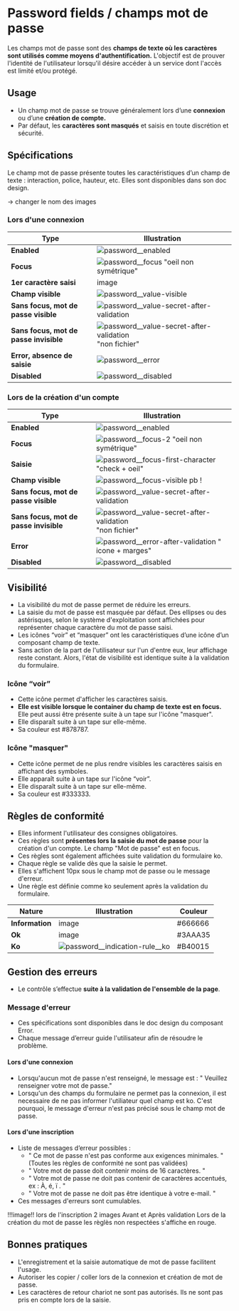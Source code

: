 # Password fields / champs mot de passe

Les champs mot de passe sont des **champs de texte où les caractères sont utilisés comme moyens d'authentification.** L'objectif est de prouver l'identité de l'utilisateur lorsqu'il désire accéder à un service dont l'accès est limité et/ou protégé.

## Usage

- Un champ mot de passe se trouve généralement lors d’une **connexion** ou d’une **création de compte.**
- Par défaut, les **caractères sont masqués** et saisis en toute discrétion et sécurité.

## Spécifications

Le champ mot de passe présente toutes les caractéristiques d’un champ de texte : interaction, police, hauteur, etc. Elles sont disponibles dans son doc design.

-> changer le nom des images
### Lors d'une connexion

Type | Illustration |
------------ | ------------- |
**Enabled** |![password__enabled](components/COMPONENTS/Password-fields/design/password__enabled.png) |
**Focus** | ![password__focus](components/COMPONENTS/Password-fields/design/password__focus.png) "oeil non symétrique" |
**1er caractère saisi** | image |
**Champ visible** | ![password__value-visible](components/COMPONENTS/Password-fields/design/password__value-visible.png) |
**Sans focus, mot de passe visible** |![password__value-secret-after-validation](components/COMPONENTS/Password-fields/design/password__value-visible.png) |
**Sans focus, mot de passe invisible** |![password__value-secret-after-validation](components/COMPONENTS/Password-fields/design/password__value-secret-after-validation.png)"non fichier" |
**Error, absence de saisie** | ![password__error](components/COMPONENTS/Password-fields/design/password__error.png) |
**Disabled** | ![password__disabled](components/COMPONENTS/Password-fields/design/password__disabled.png) |


### Lors de la création d'un compte

Type | Illustration
------------ | ------------- |
**Enabled** |![password__enabled](components/COMPONENTS/Password-fields/design/password__enabled.png) |
**Focus** | ![password__focus-2](components/COMPONENTS/Password-fields/design/password__focus-2.png) "oeil non symétrique" |
**Saisie** | ![password__focus-first-character](components/COMPONENTS/Password-fields/design/password__focus-first-character.png) "check + oeil" |
**Champ visible** | ![password__focus-visible](components/COMPONENTS/Password-fields/design/password__focus-visible.png) pb ! |
**Sans focus, mot de passe visible** |![password__value-secret-after-validation](components/COMPONENTS/Password-fields/design/password__value-visible.png) |
**Sans focus, mot de passe invisible** |![password__value-secret-after-validation](components/COMPONENTS/Password-fields/design/password__value-secret-after-validation.png)"non fichier" |
**Error** | ![password__error-after-validation](components/COMPONENTS/Password-fields/design/password__error-after-validation.png) " icone + marges" |
**Disabled** |![password__disabled](components/COMPONENTS/Password-fields/design/password__disabled.png) |


## Visibilité

- La visibilité du mot de passe permet de réduire les erreurs.
- La saisie du mot de passe est masquée par défaut. Des ellipses ou des astérisques, selon le système d'exploitation sont affichées pour représenter chaque caractère du mot de passe saisi.
- Les icônes “voir” et “masquer” ont les caractéristiques d’une icône d’un composant champ de texte.
- Sans action de la part de l'utilisateur sur l'un d'entre eux, leur affichage reste constant. Alors, l'état de visibilité est identique suite à la validation du formulaire.

### Icône “voir”

- Cette icône permet d'afficher les caractères saisis.
- **Elle est visible lorsque le container du champ de texte est en focus.**  Elle peut aussi être présente suite à un tape sur l'icône "masquer".
- Elle disparaît suite à un tape sur elle-même.
- Sa couleur est #878787.

### Icône "masquer"

- Cette icône permet de ne plus rendre visibles les caractères saisis en affichant des symboles.
- Elle apparaît suite à un tape sur l'icône “voir”.
- Elle disparaît suite à un tape sur elle-même.
- Sa couleur est #333333.

## Règles de conformité

- Elles informent l'utilisateur des consignes obligatoires.
- Ces règles sont **présentes lors la saisie du mot de passe** pour la création d'un compte. Le champ "Mot de passe" est en focus.
- Ces règles sont également affichées suite validation du formulaire ko.
- Chaque règle se valide dès que la saisie le permet.
- Elles s'affichent 10px sous le champ mot de passe ou le message d'erreur.
- Une règle est définie comme ko seulement après la validation du formulaire.

Nature | Illustration | Couleur
------------ | ------------- |------------ |
**Information** | image | #666666 |
**Ok** | image | #3AAA35 |
**Ko** | ![password__indication-rule__ko](components/COMPONENTS/Password-fields/design/password__indication-rule__ko.png) | #B40015 |

## Gestion des erreurs

- Le contrôle s’effectue **suite à la validation de l'ensemble de la page**.

### Message d'erreur

- Ces spécifications sont disponibles dans le doc design du composant Error.
- Chaque message d’erreur guide l'utilisateur afin de résoudre le problème.

#### Lors d'une connexion

- Lorsqu'aucun mot de passe n'est renseigné, le message est : " Veuillez renseigner votre mot de passe."
- Lorsqu'un des champs du formulaire ne permet pas la connexion, il est necessaire de ne pas informer l'utiliateur quel champ est ko. C'est pourquoi, le message d'erreur n'est pas précisé sous le champ mot de passe.

#### Lors d'une inscription
- Liste de messages d’erreur possibles :
  - " Ce mot de passe n'est pas conforme aux exigences minimales. " (Toutes les règles de conformité ne sont pas validées)
  - " Votre mot de passe doit contenir moins de 16 caractères. "
  - " Votre mot de passe ne doit pas contenir de caractères accentués, ex : À, é, ï . "
  - " Votre mot de passe ne doit pas être identique à votre e-mail. "
- Ces messages d'erreurs sont cumulables.

!!!image!! lors de l'inscription 2 images Avant et Après validation Lors de la création du mot de passe les règlès non respectées s'affiche en rouge.


## Bonnes pratiques

- L'enregistrement et la saisie automatique de mot de passe facilitent l'usage.
- Autoriser les copier / coller lors de la connexion et création de mot de passe.
- Les caractères de retour chariot ne sont pas autorisés. Ils ne sont pas pris en compte lors de la saisie.
